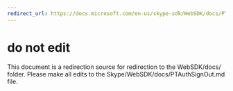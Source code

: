 ```yaml
---
redirect_url: https://docs.microsoft.com/en-us/skype-sdk/WebSDK/docs/PTAuthSignOut
---
```

# do not edit
This document is a redirection source for redirection to the WebSDK/docs/ folder. Please make all edits to the Skype/WebSDK/docs/PTAuthSignOut.md file.

